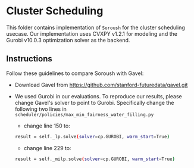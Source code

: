 # Cluster Scheduling
This folder contains implementation of `Soroush` for the cluster scheduling usecase. Our implementation uses CVXPY v1.2.1 for modeling and the Gurobi v10.0.3 optimization solver as the backend. 

## Instructions
Follow these guidelines to compare Soroush with Gavel:
-  Download Gavel from https://github.com/stanford-futuredata/gavel.git
-  We used Gurobi in our evaluations. To reproduce our results, please change Gavel's solver to point to Gurobi. Specifically change the following two lines in `scheduler/policies/max_min_fairness_water_filling.py`
    - change line 150 to: 
    ```bash
    result = self._lp.solve(solver=cp.GUROBI, warm_start=True)
    ```
    
    - change line 229 to:

    ```bash
    result = self._milp.solve(solver=cp.GUROBI, warm_start=True)
    ```